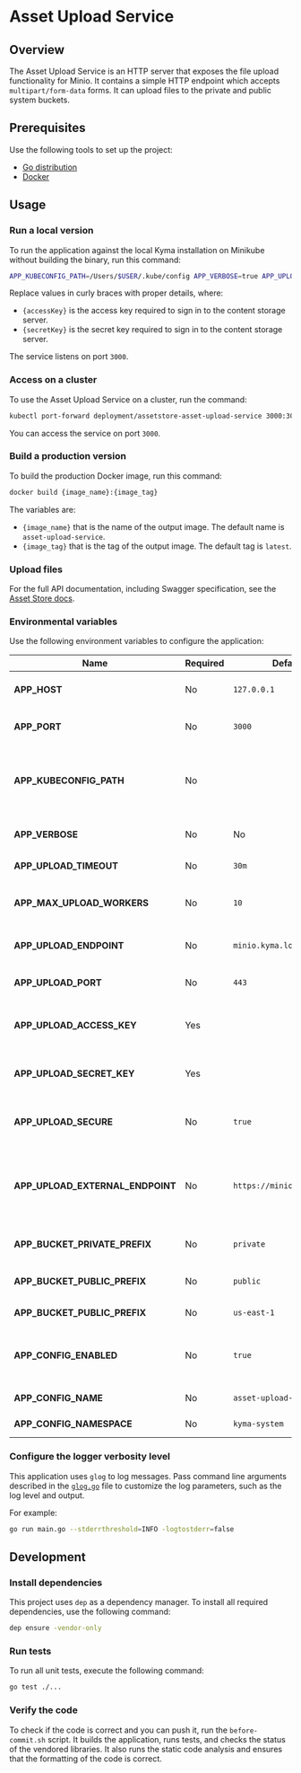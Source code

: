 # Asset Upload Service

## Overview

The Asset Upload Service is an HTTP server that exposes the file upload functionality for Minio. It contains a simple HTTP endpoint which accepts `multipart/form-data` forms. It can upload files to the private and public system buckets. 

## Prerequisites

Use the following tools to set up the project:

- [Go distribution](https://golang.org)
- [Docker](https://www.docker.com/)

## Usage

### Run a local version

To run the application against the local Kyma installation on Minikube without building the binary, run this command:

```bash
APP_KUBECONFIG_PATH=/Users/$USER/.kube/config APP_VERBOSE=true APP_UPLOAD_ACCESS_KEY={accessKey} APP_UPLOAD_SECRET_KEY={secretKey} go run main.go
```

Replace values in curly braces with proper details, where:
- `{accessKey}` is the access key required to sign in to the content storage server.
- `{secretKey}` is the secret key required to sign in to the content storage server.

The service listens on port `3000`.

### Access on a cluster

To use the Asset Upload Service on a cluster, run the command:

```bash
kubectl port-forward deployment/assetstore-asset-upload-service 3000:3000 -n kyma-system
```

You can access the service on port `3000`.

### Build a production version

To build the production Docker image, run this command:

```bash
docker build {image_name}:{image_tag}
```

The variables are:

- `{image_name}` that is the name of the output image. The default name is `asset-upload-service`.
- `{image_tag}` that is the tag of the output image. The default tag is `latest`.

### Upload files

For the full API documentation, including Swagger specification, see the [Asset Store docs](https://kyma-project.io/docs/master/components/asset-store#details-asset-upload-service).

### Environmental variables

Use the following environment variables to configure the application:

| Name | Required | Default | Description |
|------|----------|---------|-------------|
| **APP_HOST** | No | `127.0.0.1` | The host on which the HTTP server listens |
| **APP_PORT** | No | `3000` | The port on which the HTTP server listens |
| **APP_KUBECONFIG_PATH** | No |  | The path to the `kubeconfig` file, needed for running an application outside of the cluster |
| **APP_VERBOSE** | No | No | The toggle used to enable detailed logs in the application |
| **APP_UPLOAD_TIMEOUT** | No | `30m` | The file upload timeout |
| **APP_MAX_UPLOAD_WORKERS** | No | `10` | The maximum number of concurrent upload workers |
| **APP_UPLOAD_ENDPOINT** | No | `minio.kyma.local` | The address of the content storage server |
| **APP_UPLOAD_PORT** | No | `443` | The port on which the content storage server listens |
| **APP_UPLOAD_ACCESS_KEY** | Yes |  | The access key required to sign in to the content storage server |
| **APP_UPLOAD_SECRET_KEY** | Yes |  | The secret key required to sign in to the content storage server |
| **APP_UPLOAD_SECURE** | No | `true` | The HTTPS connection with the content storage server |
| **APP_UPLOAD_EXTERNAL_ENDPOINT** | No | `https://minio.kyma.local` | The external address of the content storage server. If not set, the system uses the `APP_UPLOAD_ENDPOINT` variable. |
| **APP_BUCKET_PRIVATE_PREFIX** | No | `private` | The prefix of the private system bucket |
| **APP_BUCKET_PUBLIC_PREFIX** | No | `public` | The prefix of the public system bucket |
| **APP_BUCKET_PUBLIC_PREFIX** | No | `us-east-1` | The region of the system buckets |
| **APP_CONFIG_ENABLED** | No | `true` | The toggle used to save and load the configuration using the ConfigMap resource |
| **APP_CONFIG_NAME** | No | `asset-upload-service` | ConfigMap resource name |
| **APP_CONFIG_NAMESPACE** | No | `kyma-system` | ConfigMap resource namespace |

### Configure the logger verbosity level

This application uses `glog` to log messages. Pass command line arguments described in the [`glog.go`](https://github.com/golang/glog/blob/master/glog.go) file to customize the log parameters, such as the log level and output.

For example:
```bash
go run main.go --stderrthreshold=INFO -logtostderr=false
```

## Development

### Install dependencies

This project uses `dep` as a dependency manager. To install all required dependencies, use the following command:
```bash
dep ensure -vendor-only
```

### Run tests

To run all unit tests, execute the following command:

```bash
go test ./...
```

### Verify the code

To check if the code is correct and you can push it, run the `before-commit.sh` script. It builds the application, runs tests, and checks the status of the vendored libraries. It also runs the static code analysis and ensures that the formatting of the code is correct.
